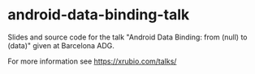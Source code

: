# android-data-binding-talk
Slides and source code for the talk "Android Data Binding: from (null) to (data)" given at Barcelona ADG.

For more information see https://xrubio.com/talks/
